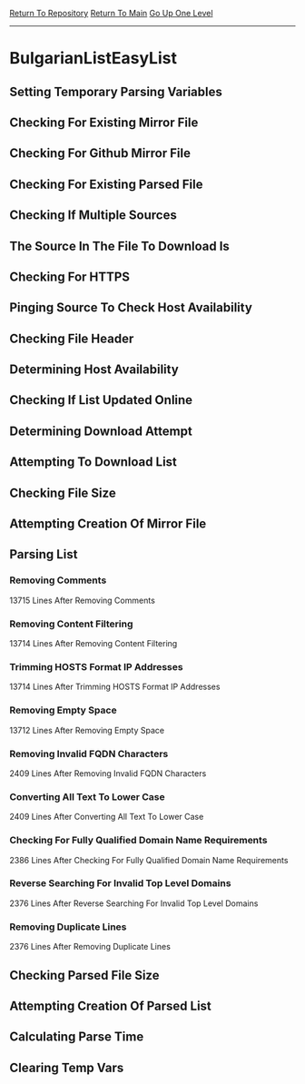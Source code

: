 [Return To Repository](https://github.com/deathbybandaid/piholeparser/)
[Return To Main](https://github.com/deathbybandaid/piholeparser/blob/master/RecentRunLogs/Mainlog.md)
[Go Up One Level](https://github.com/deathbybandaid/piholeparser/blob/master/RecentRunLogs/TopLevelScripts/30-Processing-External-Blacklists.md)
____________________________________
# BulgarianListEasyList
## Setting Temporary Parsing Variables
## Checking For Existing Mirror File
## Checking For Github Mirror File
## Checking For Existing Parsed File
## Checking If Multiple Sources
## The Source In The File To Download Is
## Checking For HTTPS
## Pinging Source To Check Host Availability
## Checking File Header
## Determining Host Availability
## Checking If List Updated Online
## Determining Download Attempt
## Attempting To Download List
## Checking File Size
## Attempting Creation Of Mirror File
## Parsing List
### Removing Comments
13715 Lines After Removing Comments
### Removing Content Filtering
13714 Lines After Removing Content Filtering
### Trimming HOSTS Format IP Addresses
13714 Lines After Trimming HOSTS Format IP Addresses
### Removing Empty Space
13712 Lines After Removing Empty Space
### Removing Invalid FQDN Characters
2409 Lines After Removing Invalid FQDN Characters
### Converting All Text To Lower Case
2409 Lines After Converting All Text To Lower Case
### Checking For Fully Qualified Domain Name Requirements
2386 Lines After Checking For Fully Qualified Domain Name Requirements
### Reverse Searching For Invalid Top Level Domains
2376 Lines After Reverse Searching For Invalid Top Level Domains
### Removing Duplicate Lines
2376 Lines After Removing Duplicate Lines
## Checking Parsed File Size
## Attempting Creation Of Parsed List
## Calculating Parse Time
## Clearing Temp Vars
